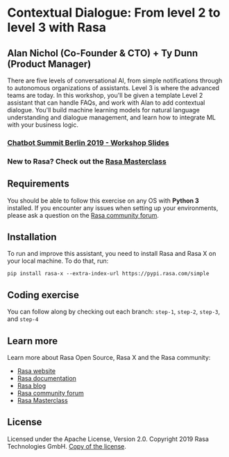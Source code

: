 # Contextual Dialogue: From level 2 to level 3 with Rasa

## Alan Nichol (Co-Founder & CTO) + Ty Dunn (Product Manager)

There are five levels of conversational AI, from simple notifications through to autonomous organizations of assistants. Level 3 is where the advanced teams are today. In this workshop, you'll be given a template Level 2 assistant that can handle FAQs, and work with Alan to add contextual dialogue. You'll build machine learning models for natural language understanding and dialogue management, and learn how to integrate ML with your business logic.

### [Chatbot Summit Berlin 2019 - Workshop Slides](https://docs.google.com/presentation/d/1GtaWc5jLkfoQQe4F9LeWb7qaCoSrJUv6-QsItZs9PIQ/edit#slide=id.g758916d0ef_0_652)

### New to Rasa? Check out the [Rasa Masterclass](https://www.youtube.com/playlist?list=PL75e0qA87dlHQny7z43NduZHPo6qd-cRc)

## Requirements

You should be able to follow this exercise on any OS with **Python 3** installed. If you encounter any
issues when setting up your environments, please ask a question on the [Rasa community forum](https://forum.rasa.com).

## Installation

To run and improve this assistant, you need to install Rasa and Rasa X on your local machine.
To do that, run:  

`pip install rasa-x --extra-index-url https://pypi.rasa.com/simple`

## Coding exercise

You can follow along by checking out each branch: `step-1`, `step-2`, `step-3`, and `step-4`

## Learn more
Learn more about Rasa Open Source, Rasa X and the Rasa community:
- [Rasa website](https://rasa.com)
- [Rasa documentation](https://rasa.com/docs)
- [Rasa blog](https://blog.rasa.com)
- [Rasa community forum](https://forum.rasa.com)
- [Rasa Masterclass](https://www.youtube.com/playlist?list=PL75e0qA87dlHQny7z43NduZHPo6qd-cRc)

## License
Licensed under the Apache License, Version 2.0.
Copyright 2019 Rasa Technologies GmbH. [Copy of the license](LICENSE.txt).
